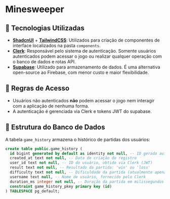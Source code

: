 # Minesweeper

## 🔧 Tecnologias Utilizadas

* **[ShadcnUI](https://ui.shadcn.com/docs)** + **[TailwindCSS](https://tailwindcss.com/)**: Utilizados para criação de componentes de interface localizados na pasta `components`.
* **[Clerk](https://clerk.com/)**: Responsável pelo sistema de autenticação. Somente usuários autenticados podem acessar o jogo ou realizar qualquer operação com o banco de dados e rotas API.
* **[Supabase](https://supabase.com/)**: Utilizado para armazenamento de dados. É uma alternativa open-source ao Firebase, com menor custo e maior flexibilidade.

## 🔐 Regras de Acesso

* Usuários não autenticados **não** podem acessar o jogo nem interagir com a aplicação de nenhuma forma.
* A autenticação é gerenciada via Clerk e tokens JWT do supabase.

## 🧠 Estrutura do Banco de Dados

A tabela `game_history` armazena o histórico de partidas dos usuários:

```sql
create table public.game_history (
  id bigint generated by default as identity not null, -- ID gerado automaticamente
  created_at text not null, -- Data de criação do registro
  user_id text not null, -- ID do usuário, obtido via Clerk (JWT)
  result text not null, -- Resultado da partida: 'win' ou 'loss'
  difficulty text not null, -- Dificuldade da partida (atualmente apenas 'easy')
  username text null, -- Nome de usuário, fornecido pelo Clerk
  duration_ms integer not null, -- Duração da partida em milissegundos
  constraint game_history_pkey primary key (id)
) TABLESPACE pg_default;
```
